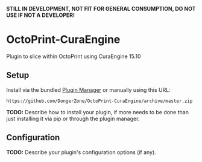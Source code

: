 **STILL IN DEVELOPMENT, NOT FIT FOR GENERAL CONSUMPTION, DO NOT USE IF NOT A DEVELOPER!**


# OctoPrint-CuraEngine

Plugin to slice within OctoPrint using CuraEngine 15.10

## Setup

Install via the bundled [Plugin Manager](https://github.com/foosel/OctoPrint/wiki/Plugin:-Plugin-Manager)
or manually using this URL:

    https://github.com/DongerZone/OctoPrint-CuraEngine/archive/master.zip

**TODO:** Describe how to install your plugin, if more needs to be done than just installing it via pip or through
the plugin manager.

## Configuration

**TODO:** Describe your plugin's configuration options (if any).
